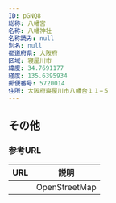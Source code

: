 ```yaml
---
ID: pGNQ8
総称: 八幡宮
名称: 八幡神社
名称読み: null
別名: null
都道府県: 大阪府
区域: 寝屋川市
緯度: 34.7691177
経度: 135.6395934
郵便番号: 5720014
住所: 大阪府寝屋川市八幡台１１−５
---
```


## その他

### 参考URL

| URL | 説明          |
| --- | ------------- |
|     | OpenStreetMap |
